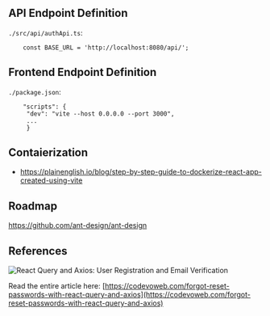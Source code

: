 ## API Endpoint Definition

`./src/api/authApi.ts`:

		const BASE_URL = 'http://localhost:8080/api/';

## Frontend Endpoint Definition

`./package.json`:

		"scripts": {
		 "dev": "vite --host 0.0.0.0 --port 3000",
		 ...
		 }

## Contaierization

* https://plainenglish.io/blog/step-by-step-guide-to-dockerize-react-app-created-using-vite
## Roadmap

https://github.com/ant-design/ant-design

## References 

![React Query and Axios: User Registration and Email Verification](https://codevoweb.com/wp-content/uploads/2022/09/React-Query-and-Axios-User-Registration-and-Email-Verification.webp)

Read the entire article here: [https://codevoweb.com/forgot-reset-passwords-with-react-query-and-axios](https://codevoweb.com/forgot-reset-passwords-with-react-query-and-axios)
